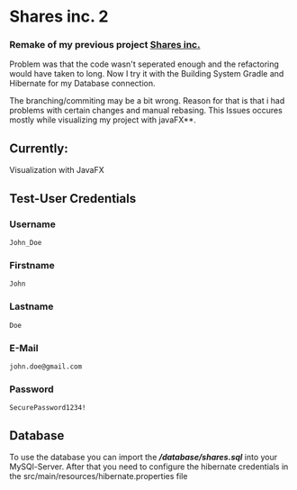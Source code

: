 # Shares inc. 2
### Remake of my previous project [Shares inc.](https://github.com/HaasFynn/shares.inc.git)

Problem was that the code wasn't seperated enough and the refactoring would have taken to long. Now I try it with the
Building System Gradle and Hibernate for my Database connection.


The branching/commiting may be a bit wrong. Reason for that is that i had problems with certain changes and manual rebasing. This Issues occures mostly while visualizing my project with javaFX**.

## **Currently:**
Visualization with JavaFX


## Test-User Credentials

### Username
    John_Doe
### Firstname
    John
### Lastname
    Doe
### E-Mail
    john.doe@gmail.com
### Password
    SecurePassword1234!

## Database
To use the database you can import the __*/database/shares.sql*__ into your MySQl-Server.
After that you need to configure the hibernate credentials in the src/main/resources/hibernate.properties file

